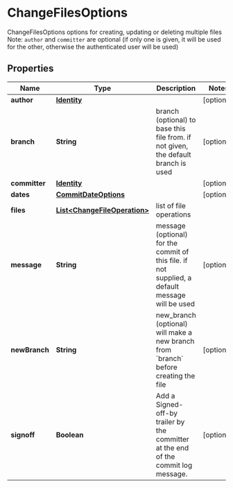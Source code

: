

# ChangeFilesOptions

ChangeFilesOptions options for creating, updating or deleting multiple files Note: `author` and `committer` are optional (if only one is given, it will be used for the other, otherwise the authenticated user will be used)

## Properties

| Name | Type | Description | Notes |
|------------ | ------------- | ------------- | -------------|
|**author** | [**Identity**](Identity.md) |  |  [optional] |
|**branch** | **String** | branch (optional) to base this file from. if not given, the default branch is used |  [optional] |
|**committer** | [**Identity**](Identity.md) |  |  [optional] |
|**dates** | [**CommitDateOptions**](CommitDateOptions.md) |  |  [optional] |
|**files** | [**List&lt;ChangeFileOperation&gt;**](ChangeFileOperation.md) | list of file operations |  |
|**message** | **String** | message (optional) for the commit of this file. if not supplied, a default message will be used |  [optional] |
|**newBranch** | **String** | new_branch (optional) will make a new branch from &#x60;branch&#x60; before creating the file |  [optional] |
|**signoff** | **Boolean** | Add a Signed-off-by trailer by the committer at the end of the commit log message. |  [optional] |



